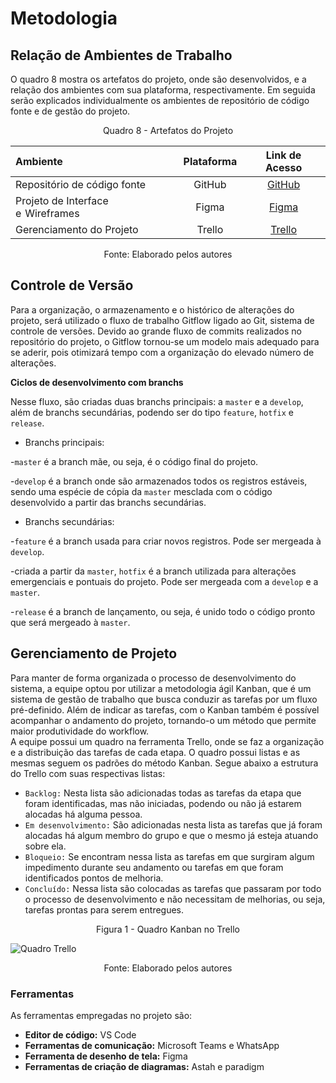 
# Metodologia

## Relação de Ambientes de Trabalho

O quadro 8 mostra os artefatos do projeto, onde são desenvolvidos, e a relação dos ambientes com sua plataforma, respectivamente. Em seguida serão explicados individualmente os ambientes de repositório de código fonte e de gestão do projeto.

<p align = "center">Quadro 8 - Artefatos do Projeto</p>
<div align = "center">

Ambiente|Plataforma|Link de Acesso
|:--------|:----------:|:--------------:|
|Repositório de código fonte|GitHub|  [GitHub](https://github.com/ICEI-PUC-Minas-PMV-ADS/pmv-ads-2022-1-e2-proj-int-t4-banco-curriculos)|
|Projeto de Interface e  Wireframes|Figma| [Figma](https://www.figma.com/proto/gRxyF2Zazn1WhjnqMYSvl0/Untitled?node-id=1%3A45&scaling=scale-down&page-id=0%3A1&starting-point-node-id=1%3A45)|
|Gerenciamento do Projeto|Trello| [Trello](https://trello.com/b/nQq4FJDP/gerenciamento-banco-de-curr%C3%ADculos)|

</div>

<p align = "center">Fonte: Elaborado pelos autores</p>

## Controle de Versão

Para a organização, o armazenamento e o histórico de alterações do projeto, será utilizado o fluxo de trabalho Gitflow ligado ao Git, sistema de controle de versões. Devido ao grande fluxo de commits realizados no repositório do projeto, o Gitflow tornou-se um modelo mais adequado para se aderir, pois otimizará tempo com a organização do elevado número de alterações.

**Ciclos de desenvolvimento com branchs**

Nesse fluxo, são criadas duas branchs principais: a `master` e a `develop`, além de branchs secundárias, podendo ser do tipo `feature`, `hotfix` e `release`.

- Branchs principais:

 -`master` é a branch mãe, ou seja, é o código final do projeto.
 
 -`develop` é a branch onde são armazenados todos os registros estáveis, sendo uma espécie de cópia da `master` mesclada com o código desenvolvido a partir das branchs secundárias. 

- Branchs secundárias:

-`feature` é a branch usada para criar novos registros. Pode ser mergeada à `develop`.

-criada a partir da `master`, `hotfix` é a branch utilizada para alterações emergenciais e pontuais do projeto. Pode ser mergeada com a `develop` e a `master`.
 
-`release` é a branch de lançamento, ou seja, é unido todo o código pronto que será mergeado à `master`.



## Gerenciamento de Projeto

Para manter de forma organizada o processo de desenvolvimento do sistema, a equipe optou por utilizar a metodologia ágil Kanban, que é um sistema de gestão de trabalho que busca conduzir as tarefas por um fluxo pré-definido. Além de indicar as tarefas, com o Kanban também é possível acompanhar o andamento do projeto, tornando-o um método que permite maior produtividade do workflow.
<br> A equipe possui um quadro na ferramenta Trello, onde se faz a organização e a distribuição das tarefas de cada etapa. O quadro possui listas e as mesmas seguem os padrões do método Kanban. Segue abaixo a estrutura do Trello com suas respectivas listas:

- `Backlog:` Nesta lista são adicionadas todas as tarefas da etapa que foram identificadas, mas não iniciadas, podendo ou não já estarem alocadas há alguma pessoa.
- `Em desenvolvimento:` São adicionadas nesta lista as tarefas que já foram alocadas há algum membro do grupo e que o mesmo já esteja atuando sobre ela.
- `Bloqueio:` Se encontram nessa lista as tarefas em que surgiram algum impedimento durante seu andamento ou tarefas em que foram identificados pontos de melhoria.
- `Concluído:` Nessa lista são colocadas as tarefas que passaram por todo o processo de desenvolvimento e não necessitam de melhorias, ou seja, tarefas prontas para serem entregues.

<p align = "center">Figura 1 - Quadro Kanban no Trello</p> 

![Quadro Trello](https://github.com/ICEI-PUC-Minas-PMV-ADS/pmv-ads-2022-1-e2-proj-int-t4-banco-curriculos/blob/main/docs/img/Trello.png)

<p align = "center">Fonte: Elaborado pelos autores</p>

### Ferramentas

As ferramentas empregadas no projeto são:

- **Editor de código:** VS Code
- **Ferramentas de comunicação:** Microsoft Teams e WhatsApp
- **Ferramenta de desenho de tela:** Figma
- **Ferramentas de criação de diagramas:** Astah e paradigm

